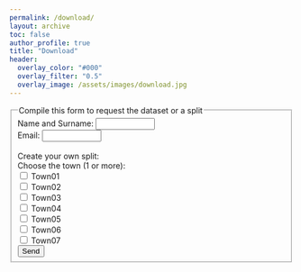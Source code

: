 ```yaml
---
permalink: /download/
layout: archive
toc: false
author_profile: true
title: "Download"
header:
  overlay_color: "#000"
  overlay_filter: "0.5"
  overlay_image: /assets/images/download.jpg
---
```


<form action="mailto:someone@example.com" method="post" enctype="text/plain">
  <fieldset>
    <legend>Compile this form to request the dataset or a split</legend>
    Name and Surname: <input type="text" size="10"><br>
    Email: <input type="text" size="10"><br>
    <br>Create your own split:<br>
    Choose the town (1 or more):<br>
    <input type="checkbox" name="town1" value="Town01"> Town01<br>
    <input type="checkbox" name="town2" value="Town02"> Town02<br>
    <input type="checkbox" name="town3" value="Town03"> Town03<br>
    <input type="checkbox" name="town4" value="Town04"> Town04<br>
    <input type="checkbox" name="town5" value="Town05"> Town05<br>
    <input type="checkbox" name="town6" value="Town06"> Town06<br>
    <input type="checkbox" name="town7" value="Town07"> Town07<br>
    <input type="submit" value="Send" class="btn--info">
  </fieldset>
</form>
